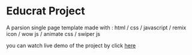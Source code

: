 # Educrat Project 

A parsion single page template made with : html / css / javascript / remix icon / wow js / animate css / swiper js 

you can watch live demo of the project by click [here](https://educrat-project.netlify.app/)